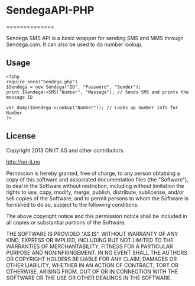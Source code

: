 # SendegaAPI-PHP
==============

Sendega SMS API is a basic wrapper for sending SMS and MMS through Sendega.com. It can also be used to do number lookup.

## Usage

    <?php
    require_once("Sendega.php")
    $Sendega = new Sendega("ID", "Password", "Sender");
    print $Sendega->SMS("Number", "Message"); // Sends SMS and prints the message ID
    
    var_dump($Sendega->Lookup("Number")); // Looks up number info for Number
    ?>

## License

Copyright 2013 ON IT AS and other contributors.

http://on-it.no

Permission is hereby granted, free of charge, to any person obtaining
a copy of this software and associated documentation files (the
"Software"), to deal in the Software without restriction, including
without limitation the rights to use, copy, modify, merge, publish,
distribute, sublicense, and/or sell copies of the Software, and to
permit persons to whom the Software is furnished to do so, subject to
the following conditions:

The above copyright notice and this permission notice shall be
included in all copies or substantial portions of the Software.

THE SOFTWARE IS PROVIDED "AS IS", WITHOUT WARRANTY OF ANY KIND,
EXPRESS OR IMPLIED, INCLUDING BUT NOT LIMITED TO THE WARRANTIES OF
MERCHANTABILITY, FITNESS FOR A PARTICULAR PURPOSE AND
NONINFRINGEMENT. IN NO EVENT SHALL THE AUTHORS OR COPYRIGHT HOLDERS BE
LIABLE FOR ANY CLAIM, DAMAGES OR OTHER LIABILITY, WHETHER IN AN ACTION
OF CONTRACT, TORT OR OTHERWISE, ARISING FROM, OUT OF OR IN CONNECTION
WITH THE SOFTWARE OR THE USE OR OTHER DEALINGS IN THE SOFTWARE.
